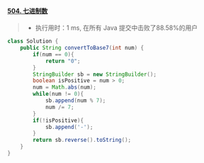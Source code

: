 #### [504. 七进制数](https://leetcode-cn.com/problems/base-7/)

> - 执行用时：1 ms, 在所有 Java 提交中击败了88.58%的用户

```java
class Solution {
    public String convertToBase7(int num) {
        if(num == 0){
            return "0";
        }
        StringBuilder sb = new StringBuilder();
        boolean isPositive = num > 0;
        num = Math.abs(num);
        while(num != 0){
            sb.append(num % 7);
            num /= 7;
        }
        if(!isPositive){
            sb.append('-');
        }
        return sb.reverse().toString();
    }
}
```

